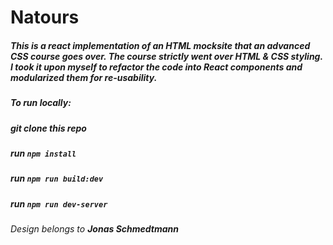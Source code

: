 # Natours

##### This is a react implementation of an HTML mocksite that an advanced CSS course goes over. The course strictly went over HTML & CSS styling. I took it upon myself to refactor the code into React components and modularized them for re-usability.

##### To run locally:

##### git clone this repo

##### run `npm install`

##### run `npm run build:dev`

##### run `npm run dev-server`

###### Design belongs to **_Jonas Schmedtmann_**
